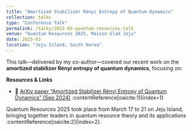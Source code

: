 ```yaml
---
title: "Amortized Stabilizer Rényi Entropy of Quantum Dynamics"
collection: talks
type: "Conference Talk"
permalink: /talks/2025-03-quantum-resources-talk
venue: "Quantum Resources 2025, Maison Glad Jeju"
date: 2025-03
location: "Jeju Island, South Korea"
---
```


This talk—delivered by my co-author—covered our recent work on the **amortized stabilizer Rényi entropy of quantum dynamics**, focusing on:

**Resources & Links**  
- 📄 [ArXiv paper “Amortized Stabilizer Rényi Entropy of Quantum Dynamics” (Sep 2024)](https://arxiv.org/abs/2409.06659) :contentReference[oaicite:1]{index=1}  

Quantum Resources 2025 took place from March 17 to 21 on Jeju Island, bringing together leaders in quantum resource theory and its applications :contentReference[oaicite:2]{index=2}.
